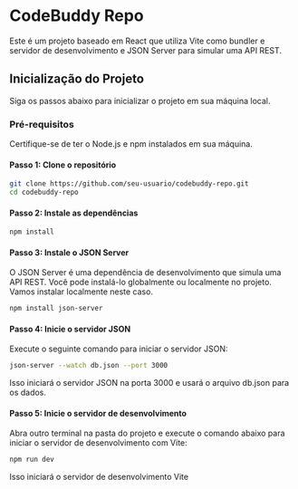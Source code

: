# CodeBuddy Repo

Este é um projeto baseado em React que utiliza Vite como bundler e servidor de desenvolvimento e JSON Server para simular uma API REST.

## Inicialização do Projeto

Siga os passos abaixo para inicializar o projeto em sua máquina local.

### Pré-requisitos
Certifique-se de ter o Node.js e npm instalados em sua máquina.

#### Passo 1: Clone o repositório
```bash
git clone https://github.com/seu-usuario/codebuddy-repo.git
cd codebuddy-repo
```

#### Passo 2: Instale as dependências
```bash
npm install
```

#### Passo 3: Instale o JSON Server
O JSON Server é uma dependência de desenvolvimento que simula uma API REST. Você pode instalá-lo globalmente ou localmente no projeto. Vamos instalar localmente neste caso.
```bash
npm install json-server
```

#### Passo 4: Inicie o servidor JSON

Execute o seguinte comando para iniciar o servidor JSON:
```bash
json-server --watch db.json --port 3000
```

Isso iniciará o servidor JSON na porta 3000 e usará o arquivo db.json para os dados.

#### Passo 5: Inicie o servidor de desenvolvimento

Abra outro terminal na pasta do projeto e execute o comando abaixo para iniciar o servidor de desenvolvimento com Vite:
```bash
npm run dev
```

Isso iniciará o servidor de desenvolvimento Vite
